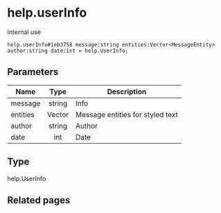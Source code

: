 # help.userInfo
Internal use

```
help.userInfo#1eb3758 message:string entities:Vector<MessageEntity> author:string date:int = help.UserInfo;
```

## Parameters
| Name | Type | Description |
| ---- | :----: | ----------- |
| message | string | Info |
| entities | Vector<MessageEntity> | Message entities for styled text |
| author | string | Author |
| date | int | Date |


## Type
help.UserInfo

## Related pages
